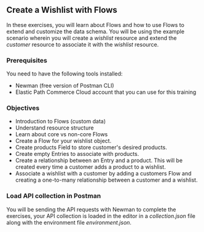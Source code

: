 ## Create a Wishlist with Flows

In these exercises, you will learn about Flows and how to use Flows to extend and customize the data schema. You will be using the example scenario wherein you will create a *wishlist* resource and extend the *customer* resource to associate it with the *wishlist* resource.

### Prerequisites

You need to have the following tools installed:

* Newman (free version of Postman CLI)
* Elastic Path Commerce Cloud account that you can use for this training

### Objectives

* Introduction to Flows (custom data)
* Understand resource structure
* Learn about core vs non-core Flows
* Create a Flow for your wishlist object.
* Create products Field to store customer's desired products.
* Create empty Entries to associate with products.
* Create a relationship between an Entry and a product. This will be created every time a customer adds a product to a wishlist.
* Associate a wishlist with a customer by adding a customers Flow and creating a one-to-many relationship between a customer and a wishlist.

### Load API collection in Postman

You will be sending the API requests with Newman to complete the exercises, your API collection is loaded in the editor in a *collection.json* file along with the environment file *environment.json*.